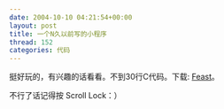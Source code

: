 ```yaml
---
date: 2004-10-10 04:21:54+00:00
layout: post
title: 一个N久以前写的小程序
thread: 152
categories: 代码
---
```


挺好玩的，有兴趣的话看看。不到30行C代码。下载: [Feast](/assets/1097324370.rar)。

  


不行了话记得按 Scroll Lock：）



